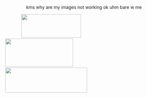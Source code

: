 <p align="center">
  kms why are my images not working ok uhm bare w me
<img src="https://file.garden/Zt3AK4Hu3nEBt7QD/blur_edgeszeh.png" alt=""
>

⠀⠀⠀⠀⠀<a href="https://rentry.co/laxn"><img src="https://file.garden/Zt3AK4Hu3nEBt7QD/rentrytrru.png" alt=""
  width="190" 
  height="75"></a>⠀⠀⠀⠀⠀<a href="https://reze.atabook.org/"><img src="https://file.garden/Zt3AK4Hu3nEBt7QD/ataboookdj.png" alt=""
  width="215" 
  height="90"></a> ⠀⠀⠀⠀⠀<a href="https://rentry.co/hanguk"><img src="https://file.garden/Zt3AK4Hu3nEBt7QD/directoryryru.png" alt=""
  width="260" 
  height="80"></a>
  </p>

